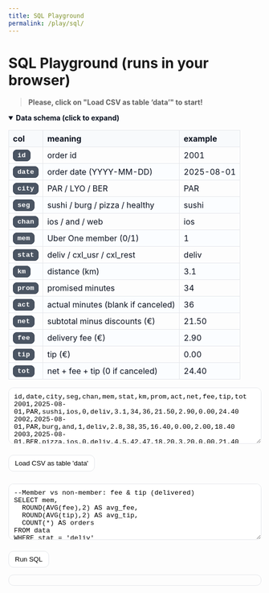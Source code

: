 ```yaml
---
title: SQL Playground
permalink: /play/sql/
---
```


# SQL Playground (runs in your browser)
> **Please, click on "Load CSV as table ‘data’" to start!**

<div class="schema" markdown="0">
<details open>
  <summary><strong>Data schema (click to expand)</strong></summary>
  <div style="margin:10px 0">
    <table>
      <thead><tr><th>col</th><th>meaning</th><th>example</th></tr></thead>
      <tbody>
        <tr><td><code>id</code></td><td>order id</td><td>2001</td></tr>
        <tr><td><code>date</code></td><td>order date (YYYY-MM-DD)</td><td>2025-08-01</td></tr>
        <tr><td><code>city</code></td><td>PAR / LYO / BER</td><td>PAR</td></tr>
        <tr><td><code>seg</code></td><td>sushi / burg / pizza / healthy</td><td>sushi</td></tr>
        <tr><td><code>chan</code></td><td>ios / and / web</td><td>ios</td></tr>
        <tr><td><code>mem</code></td><td>Uber One member (0/1)</td><td>1</td></tr>
        <tr><td><code>stat</code></td><td>deliv / cxl_usr / cxl_rest</td><td>deliv</td></tr>
        <tr><td><code>km</code></td><td>distance (km)</td><td>3.1</td></tr>
        <tr><td><code>prom</code></td><td>promised minutes</td><td>34</td></tr>
        <tr><td><code>act</code></td><td>actual minutes (blank if canceled)</td><td>36</td></tr>
        <tr><td><code>net</code></td><td>subtotal minus discounts (€)</td><td>21.50</td></tr>
        <tr><td><code>fee</code></td><td>delivery fee (€)</td><td>2.90</td></tr>
        <tr><td><code>tip</code></td><td>tip (€)</td><td>0.00</td></tr>
        <tr><td><code>tot</code></td><td>net + fee + tip (0 if canceled)</td><td>24.40</td></tr>
      </tbody>
    </table>
  </div>
</details>
</div>

<style>
/* Scope all styles to the schema block */
.schema{
  /* Base (light mode) */
  --sch-text:      #0b1220;
  --sch-border:    #e5e7eb;
  --sch-head-bg:   #f8fafc;
  --sch-row-alt:   #fbfdff;

  /* Pills (LIGHT): gray bg + white text */
  --sch-code-bg:   #4b5563;  /* gray-600 */
  --sch-code-fg:   #ffffff;  /* white text */
  --sch-code-bd:   #374151;  /* gray-700 */
}

/* Dark mode variables */
html[data-theme="dark"] .schema{
  --sch-text:      #e8eef7;
  --sch-border:    #1f2937;
  --sch-head-bg:   #0f172a;
  --sch-row-alt:   #0e1625;

  /* Pills (DARK): slate bg + white text */
  --sch-code-bg:   #111827;  /* gray-900 */
  --sch-code-fg:   #ffffff;  /* white text */
  --sch-code-bd:   #374151;  /* gray-700 */
}

/* Table styling */
.schema details > div table{ border-collapse:collapse; width:100% }
.schema details > div th,
.schema details > div td{
  border:1px solid var(--sch-border);
  padding:6px 8px;
  color:var(--sch-text);
}
.schema details > div thead th{
  background:var(--sch-head-bg);
  text-align:left;
}
.schema details > div tbody tr:nth-child(even){
  background:var(--sch-row-alt);
}

/* High-contrast inline code “pills” (only inside the schema table) */
.schema details > div td code{
  background:var(--sch-code-bg) !important;
  color:var(--sch-code-fg) !important;
  border:1px solid var(--sch-code-bd);
  padding:3px 8px;
  border-radius:8px;
  font-weight:600;
  letter-spacing:.2px;
  font-family:ui-monospace,SFMono-Regular,Menlo,Monaco,Consolas,"Liberation Mono","Courier New",monospace;
}

/* Summary text */
.schema summary{ cursor:pointer; color:var(--sch-text); }
</style>





<textarea id="csv" rows="6" style="width:100%;max-width:760px">
id,date,city,seg,chan,mem,stat,km,prom,act,net,fee,tip,tot
2001,2025-08-01,PAR,sushi,ios,0,deliv,3.1,34,36,21.50,2.90,0.00,24.40
2002,2025-08-01,PAR,burg,and,1,deliv,2.8,38,35,16.40,0.00,2.00,18.40
2003,2025-08-01,BER,pizza,ios,0,deliv,4.5,42,47,18.20,3.20,0.00,21.40
2004,2025-08-01,LYO,healthy,web,0,deliv,3.9,37,33,24.10,2.50,1.00,27.60
2005,2025-08-01,BER,sushi,and,1,cxl_usr,0.0,30,,0.00,0.00,0.00,0.00
2006,2025-08-01,PAR,pizza,web,0,deliv,1.6,31,28,12.80,2.00,1.00,15.80
2007,2025-08-01,LYO,burg,ios,0,deliv,2.2,35,34,19.90,2.50,0.00,22.40
2008,2025-08-01,BER,healthy,web,1,deliv,5.2,41,40,28.30,0.00,3.00,31.30
2009,2025-08-02,PAR,sushi,web,0,deliv,3.0,34,32,22.40,2.90,0.00,25.30
2010,2025-08-02,BER,burg,and,0,deliv,4.1,40,44,17.60,3.20,1.00,21.80
2011,2025-08-02,LYO,pizza,ios,1,deliv,2.7,33,31,15.10,0.00,2.00,17.10
2012,2025-08-02,PAR,healthy,web,0,deliv,5.0,42,38,26.90,2.50,0.00,29.40
2013,2025-08-02,BER,sushi,ios,0,cxl_rest,0.0,29,,0.00,0.00,0.00,0.00
2014,2025-08-02,LYO,burg,and,0,deliv,3.2,36,39,18.70,2.50,0.00,21.20
2015,2025-08-02,PAR,pizza,web,1,deliv,1.9,31,33,13.50,0.00,1.00,14.50
2016,2025-08-02,BER,healthy,ios,0,deliv,4.8,40,41,27.80,3.00,2.00,32.80
2017,2025-08-03,PAR,sushi,ios,0,deliv,2.6,33,34,20.90,2.50,0.00,23.40
2018,2025-08-03,LYO,healthy,web,1,deliv,4.5,39,36,31.20,0.00,3.00,34.20
2019,2025-08-03,BER,pizza,and,0,deliv,5.5,43,47,19.40,3.20,0.00,22.60
2020,2025-08-03,PAR,burg,web,0,deliv,3.1,36,35,22.10,2.50,1.00,25.60
2021,2025-08-03,BER,sushi,ios,1,deliv,2.3,31,30,16.80,0.00,2.00,18.80
2022,2025-08-03,LYO,pizza,ios,0,cxl_usr,0.0,32,,0.00,0.00,0.00,0.00
2023,2025-08-03,PAR,healthy,and,0,deliv,4.2,40,43,29.50,3.00,0.00,32.50
2024,2025-08-03,BER,burg,web,0,deliv,3.8,37,39,18.30,3.00,1.00,22.30
2025,2025-08-04,PAR,pizza,ios,0,deliv,1.5,30,29,14.20,2.00,0.00,16.20
2026,2025-08-04,LYO,sushi,web,0,deliv,3.3,35,37,21.50,2.50,0.00,24.00
2027,2025-08-04,BER,healthy,and,1,deliv,5.0,41,40,33.40,0.00,4.00,37.40
2028,2025-08-04,PAR,burg,ios,0,deliv,2.0,34,36,19.10,2.50,1.00,22.60
2029,2025-08-04,LYO,pizza,web,0,deliv,2.4,32,34,15.80,2.00,0.00,17.80
2030,2025-08-04,BER,sushi,and,0,cxl_rest,0.0,30,,0.00,0.00,0.00,0.00
2031,2025-08-04,PAR,healthy,web,1,deliv,4.7,42,39,28.70,0.00,2.00,30.70
2032,2025-08-04,BER,burg,ios,0,deliv,3.9,38,37,17.90,3.00,0.00,20.90
2033,2025-08-05,PAR,sushi,and,0,deliv,3.0,33,35,22.60,3.00,0.00,25.60
2034,2025-08-05,LYO,burg,ios,1,deliv,2.2,35,31,19.50,0.00,2.00,21.50
2035,2025-08-05,BER,pizza,web,0,deliv,4.9,42,45,18.90,3.20,0.00,22.10
2036,2025-08-05,PAR,healthy,ios,0,deliv,4.5,40,41,27.20,2.80,2.00,32.00
2037,2025-08-05,BER,sushi,web,0,deliv,2.8,31,29,20.10,3.00,1.00,24.10
2038,2025-08-05,LYO,pizza,and,0,cxl_usr,0.0,32,,0.00,0.00,0.00,0.00
2039,2025-08-05,PAR,burg,web,0,deliv,3.6,36,38,21.30,2.50,0.00,23.80
2040,2025-08-05,BER,healthy,ios,1,deliv,5.3,41,40,32.40,0.00,3.00,35.40
2041,2025-08-06,PAR,pizza,web,0,deliv,2.0,31,33,13.80,2.00,0.00,15.80
2042,2025-08-06,LYO,sushi,ios,0,deliv,3.1,34,34,21.10,2.50,1.00,24.60
2043,2025-08-06,BER,burg,and,0,deliv,4.0,39,41,18.20,3.00,0.00,21.20
2044,2025-08-06,PAR,healthy,web,1,deliv,4.6,42,44,30.80,0.00,4.00,34.80
2045,2025-08-06,BER,pizza,ios,0,deliv,5.1,43,46,19.70,3.20,0.00,22.90
2046,2025-08-06,LYO,sushi,web,0,cxl_rest,0.0,30,,0.00,0.00,0.00,0.00
2047,2025-08-06,PAR,burg,and,0,deliv,3.3,36,35,20.50,2.50,1.00,24.00
2048,2025-08-06,BER,healthy,web,1,deliv,5.0,41,39,31.60,0.00,3.00,34.60


</textarea>
<button id="load">Load CSV as table 'data'</button>

<textarea id="sql" rows="6" style="width:100%;max-width:760px;margin-top:10px">--Member vs non-member: fee & tip (delivered)
SELECT mem,
  ROUND(AVG(fee),2) AS avg_fee,
  ROUND(AVG(tip),2) AS avg_tip,
  COUNT(*) AS orders
FROM data
WHERE stat = 'deliv'
GROUP BY mem;</textarea>

<button id="run">Run SQL</button>

<pre id="out" style="padding:10px;border:1px solid #e5e7eb;border-radius:10px;overflow:auto;white-space:pre-wrap"></pre>

<style>
/* Light mode: use Cayman defaults (already good). Just minor polish */
#csv, #sql {
  font-family: ui-monospace, SFMono-Regular, Menlo, Monaco, Consolas, "Liberation Mono", "Courier New", monospace;
  padding: 10px;
  border: 1px solid #e5e7eb;
  border-radius: 10px;
}
#load, #run {
  margin-top: 8px;
  padding: 8px 12px;
  border: 1px solid #e5e7eb;
  border-radius: 10px;
  background: #fff;
  cursor: pointer;
}
#load:hover, #run:hover { background: #f8fafc; }

/* Dark mode overrides — ONLY when html[data-theme="dark"] is set */
html[data-theme="dark"] #csv,
html[data-theme="dark"] #sql {
  background: #0f172a;
  color: #e8eef7;
  border-color: #1f2937;
}
html[data-theme="dark"] #csv::placeholder,
html[data-theme="dark"] #sql::placeholder {
  color: #9aa4b5;
}
html[data-theme="dark"] #load,
html[data-theme="dark"] #run {
  background: #0f172a;
  color: #e8eef7;
  border-color: #1f2937;
}
html[data-theme="dark"] #load:hover,
html[data-theme="dark"] #run:hover {
  background: #111827;
}
html[data-theme="dark"] #out {
  background: #0f172a !important;        /* beat inline light style */
  color: #e8eef7 !important;
  border-color: #1f2937 !important;
}

/* Accessible focus rings (both modes) */
#csv:focus, #sql:focus, #load:focus, #run:focus {
  outline: 2px solid #2563eb;
  outline-offset: 2px;
}
html[data-theme="dark"] #csv:focus,
html[data-theme="dark"] #sql:focus,
html[data-theme="dark"] #load:focus,
html[data-theme="dark"] #run:focus {
  outline-color: #93c5fd;
}
</style>

<script src="https://cdnjs.cloudflare.com/ajax/libs/sql.js/1.8.0/sql-wasm.js"></script>


<script>
(async function () {
  const SQL = await initSqlJs({
    locateFile: f => 'https://cdnjs.cloudflare.com/ajax/libs/sql.js/1.8.0/' + f
  });

  const db    = new SQL.Database();
  const out   = document.getElementById('out');
  const csvEl = document.getElementById('csv');
  const sqlEl = document.getElementById('sql');
  const loadBtn = document.getElementById('load');
  const runBtn  = document.getElementById('run');

  function csvToTable(csv){
    const lines = csv.trim().split(/\r?\n/).map(l => l.split(','));
    const headers = lines.shift();
    const cols = headers.map(h => h.trim().replace(/[^a-z0-9_]/gi,'_') + ' TEXT');
    db.run('DROP TABLE IF EXISTS data;');
    db.run('CREATE TABLE data (' + cols.join(',') + ');');
    const stmt = db.prepare('INSERT INTO data VALUES (' + headers.map(_ => '?').join(',') + ')');
    lines.forEach(row => stmt.run(row.map(x => x.trim())));
    stmt.free();
  }

  function run(sql){
    try {
      const res = db.exec(sql);
      if (!res.length){ out.textContent = '(no rows)'; return; }
      const { columns, values } = res[0];
      const rows = [columns.join('\t')].concat(values.map(v => v.join('\t'))).join('\n');
      out.textContent = rows;
    } catch (e) {
      out.textContent = e.message;
    }
  }

  // Load + auto-run (after load)
  loadBtn.onclick = () => {
    csvToTable(csvEl.value);
    out.textContent = 'Loaded table data';
    runBtn.click();
  };
  runBtn.onclick = () => run(sqlEl.value);

  /* --- Shareable SQL ---------------------------------------------------- */

  // 1) Prefill SQL from URL (?q=base64)
  try {
    const q = new URLSearchParams(location.search).get('q');
    if (q) sqlEl.value = atob(decodeURIComponent(q));
  } catch (_) { /* ignore malformed payloads */ }

  // 2) Add "Share query link" button
  const shareBtn = document.createElement('button');
  shareBtn.id = 'share';
  shareBtn.textContent = 'Share query link';
  shareBtn.style.marginLeft = '8px';
  shareBtn.addEventListener('click', () => {
    const encoded = encodeURIComponent(btoa(sqlEl.value));
    const url = `${location.origin}${location.pathname}?q=${encoded}`;
    if (navigator.clipboard?.writeText) {
      navigator.clipboard.writeText(url).then(
        () => alert('Link copied to clipboard!'),
        () => prompt('Copy this link:', url)
      );
    } else {
      prompt('Copy this link:', url);
    }
  });
  runBtn.insertAdjacentElement('afterend', shareBtn);
})();
</script>

